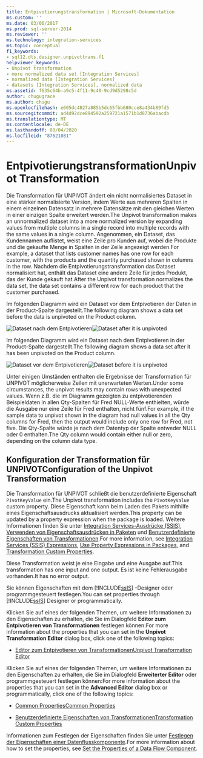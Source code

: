 ```yaml
---
title: Entpivotierungstransformation | Microsoft-Dokumentation
ms.custom: ''
ms.date: 03/06/2017
ms.prod: sql-server-2014
ms.reviewer: ''
ms.technology: integration-services
ms.topic: conceptual
f1_keywords:
- sql12.dts.designer.unpivottrans.f1
helpviewer_keywords:
- Unpivot transformation
- more normalized data set [Integration Services]
- normalized data [Integration Services]
- datasets [Integration Services], normalized data
ms.assetid: f635c64b-a9c5-4f11-9c40-9cd9d5298c5d
author: chugugrace
ms.author: chugu
ms.openlocfilehash: e605dc4827a885b5dc65fbb680cce8a434b89fd5
ms.sourcegitcommit: ad4d92dce894592a259721a1571b1d8736abacdb
ms.translationtype: MT
ms.contentlocale: de-DE
ms.lasthandoff: 08/04/2020
ms.locfileid: "87621081"
---
```

# <a name="unpivot-transformation"></a><span data-ttu-id="b2059-102">Entpivotierungstransformation</span><span class="sxs-lookup"><span data-stu-id="b2059-102">Unpivot Transformation</span></span>
  <span data-ttu-id="b2059-103">Die Transformation für UNPIVOT ändert ein nicht normalisiertes Dataset in eine stärker normalisierte Version, indem Werte aus mehreren Spalten in einem einzelnen Datensatz in mehrere Datensätze mit den gleichen Werten in einer einzigen Spalte erweitert werden.</span><span class="sxs-lookup"><span data-stu-id="b2059-103">The Unpivot transformation makes an unnormalized dataset into a more normalized version by expanding values from multiple columns in a single record into multiple records with the same values in a single column.</span></span> <span data-ttu-id="b2059-104">Angenommen, ein Dataset, das Kundennamen auflistet, weist eine Zeile pro Kunden auf, wobei die Produkte und die gekaufte Menge in Spalten in der Zeile angezeigt werden.</span><span class="sxs-lookup"><span data-stu-id="b2059-104">For example, a dataset that lists customer names has one row for each customer, with the products and the quantity purchased shown in columns in the row.</span></span> <span data-ttu-id="b2059-105">Nachdem die Entpivotierungstransformation das Dataset normalisiert hat, enthält das Dataset eine andere Zeile für jedes Produkt, das der Kunde gekauft hat.</span><span class="sxs-lookup"><span data-stu-id="b2059-105">After the Unpivot transformation normalizes the data set, the data set contains a different row for each product that the customer purchased.</span></span>  
  
 <span data-ttu-id="b2059-106">Im folgenden Diagramm wird ein Dataset vor dem Entpivotieren der Daten in der Product-Spalte dargestellt.</span><span class="sxs-lookup"><span data-stu-id="b2059-106">The following diagram shows a data set before the data is unpivoted on the Product column.</span></span>  
  
 <span data-ttu-id="b2059-107">![Dataset nach dem Entpivotieren](../../media/mw-dts-18.gif "Dataset nach dem Entpivotieren")</span><span class="sxs-lookup"><span data-stu-id="b2059-107">![Dataset after it is unpivoted](../../media/mw-dts-18.gif "Dataset after it is unpivoted")</span></span>  
  
 <span data-ttu-id="b2059-108">Im folgenden Diagramm wird ein Dataset nach dem Entpivotieren in der Product-Spalte dargestellt.</span><span class="sxs-lookup"><span data-stu-id="b2059-108">The following diagram shows a data set after it has been unpivoted on the Product column.</span></span>  
  
 <span data-ttu-id="b2059-109">![Dataset vor dem Entpivotieren](../../media/mw-dts-17.gif "Dataset vor dem Entpivotieren")</span><span class="sxs-lookup"><span data-stu-id="b2059-109">![Dataset before it is unpivoted](../../media/mw-dts-17.gif "Dataset before it is unpivoted")</span></span>  
  
 <span data-ttu-id="b2059-110">Unter einigen Umständen enthalten die Ergebnisse der Transformation für UNPIVOT möglicherweise Zeilen mit unerwarteten Werten.</span><span class="sxs-lookup"><span data-stu-id="b2059-110">Under some circumstances, the unpivot results may contain rows with unexpected values.</span></span> <span data-ttu-id="b2059-111">Wenn z.B. die im Diagramm gezeigten zu entpivotierenden Beispieldaten in allen Qty-Spalten für Fred NULL-Werte enthielten, würde die Ausgabe nur eine Zeile für Fred enthalten, nicht fünf.</span><span class="sxs-lookup"><span data-stu-id="b2059-111">For example, if the sample data to unpivot shown in the diagram had null values in all the Qty columns for Fred, then the output would include only one row for Fred, not five.</span></span> <span data-ttu-id="b2059-112">Die Qty-Spalte würde je nach dem Datentyp der Spalte entweder NULL oder 0 enthalten.</span><span class="sxs-lookup"><span data-stu-id="b2059-112">The Qty column would contain either null or zero, depending on the column data type.</span></span>  
  
## <a name="configuration-of-the-unpivot-transformation"></a><span data-ttu-id="b2059-113">Konfiguration der Transformation für UNPIVOT</span><span class="sxs-lookup"><span data-stu-id="b2059-113">Configuration of the Unpivot Transformation</span></span>  
 <span data-ttu-id="b2059-114">Die Transformation für UNPIVOT schließt die benutzerdefinierte Eigenschaft `PivotKeyValue` ein.</span><span class="sxs-lookup"><span data-stu-id="b2059-114">The Unpivot transformation includes the `PivotKeyValue` custom property.</span></span> <span data-ttu-id="b2059-115">Diese Eigenschaft kann beim Laden des Pakets mithilfe eines Eigenschaftsausdrucks aktualisiert werden.</span><span class="sxs-lookup"><span data-stu-id="b2059-115">This property can be updated by a property expression when the package is loaded.</span></span> <span data-ttu-id="b2059-116">Weitere Informationen finden Sie unter [Integration Services-Ausdrücke &#40;SSIS&#41;](../../expressions/integration-services-ssis-expressions.md), [Verwenden von Eigenschaftsausdrücken in Paketen](../../expressions/use-property-expressions-in-packages.md) und [Benutzerdefinierte Eigenschaften von Transformationen](transformation-custom-properties.md).</span><span class="sxs-lookup"><span data-stu-id="b2059-116">For more information, see [Integration Services &#40;SSIS&#41; Expressions](../../expressions/integration-services-ssis-expressions.md), [Use Property Expressions in Packages](../../expressions/use-property-expressions-in-packages.md), and [Transformation Custom Properties](transformation-custom-properties.md).</span></span>  
  
 <span data-ttu-id="b2059-117">Diese Transformation weist je eine Eingabe und eine Ausgabe auf.</span><span class="sxs-lookup"><span data-stu-id="b2059-117">This transformation has one input and one output.</span></span> <span data-ttu-id="b2059-118">Es ist keine Fehlerausgabe vorhanden.</span><span class="sxs-lookup"><span data-stu-id="b2059-118">It has no error output.</span></span>  
  
 <span data-ttu-id="b2059-119">Sie können Eigenschaften mit dem [!INCLUDE[ssIS](../../../includes/ssis-md.md)] -Designer oder programmgesteuert festlegen.</span><span class="sxs-lookup"><span data-stu-id="b2059-119">You can set properties through [!INCLUDE[ssIS](../../../includes/ssis-md.md)] Designer or programmatically.</span></span>  
  
 <span data-ttu-id="b2059-120">Klicken Sie auf eines der folgenden Themen, um weitere Informationen zu den Eigenschaften zu erhalten, die Sie im Dialogfeld **Editor zum Entpivotieren von Transformationen** festlegen können:</span><span class="sxs-lookup"><span data-stu-id="b2059-120">For more information about the properties that you can set in the **Unpivot Transformation Editor** dialog box, click one of the following topics:</span></span>  
  
-   [<span data-ttu-id="b2059-121">Editor zum Entpivotieren von Transformationen</span><span class="sxs-lookup"><span data-stu-id="b2059-121">Unpivot Transformation Editor</span></span>](../../unpivot-transformation-editor.md)  
  
 <span data-ttu-id="b2059-122">Klicken Sie auf eines der folgenden Themen, um weitere Informationen zu den Eigenschaften zu erhalten, die Sie im Dialogfeld **Erweiterter Editor** oder programmgesteuert festlegen können:</span><span class="sxs-lookup"><span data-stu-id="b2059-122">For more information about the properties that you can set in the **Advanced Editor** dialog box or programmatically, click one of the following topics:</span></span>  
  
-   [<span data-ttu-id="b2059-123">Common Properties</span><span class="sxs-lookup"><span data-stu-id="b2059-123">Common Properties</span></span>](../../common-properties.md)  
  
-   [<span data-ttu-id="b2059-124">Benutzerdefinierte Eigenschaften von Transformationen</span><span class="sxs-lookup"><span data-stu-id="b2059-124">Transformation Custom Properties</span></span>](transformation-custom-properties.md)  
  
 <span data-ttu-id="b2059-125">Informationen zum Festlegen der Eigenschaften finden Sie unter [Festlegen der Eigenschaften einer Datenflusskomponente](../set-the-properties-of-a-data-flow-component.md).</span><span class="sxs-lookup"><span data-stu-id="b2059-125">For more information about how to set the properties, see [Set the Properties of a Data Flow Component](../set-the-properties-of-a-data-flow-component.md).</span></span>  
  
  
